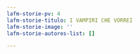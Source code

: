 ```yaml
---
lafm-storie-pv: 4
lafm-storie-titulo: I VAMPIRI CHE VORREI
lafm-storie-image: ''
lafm-storie-autores-list: []

---
```


